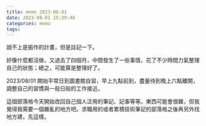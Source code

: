 ```yaml
---
title: memo 2023-08-01
date: 2023-08-01 15:39:48
categories: memo
tags:
---
```


說不上是振作的計畫，但是註記一下。

好像什麼都沒做，又過去了四個月，中間發生了一些事情，花了不少時間力氣整理自己的狀態；總之，可能算是整理好了。

2023/08/01 開始平常日到圖書館自習，早上九點前到，盡量待到晚上六點離開，調整自己的習慣與一般日般的工作接近。

這個部落格今天開始改回自己個人泛用的筆記、記事等等。東西可能會很雜，但我覺得我需要一個雜亂的地方吧。求職用的或者累積技術筆記的部落格之後再另外找地方建，先這樣。
